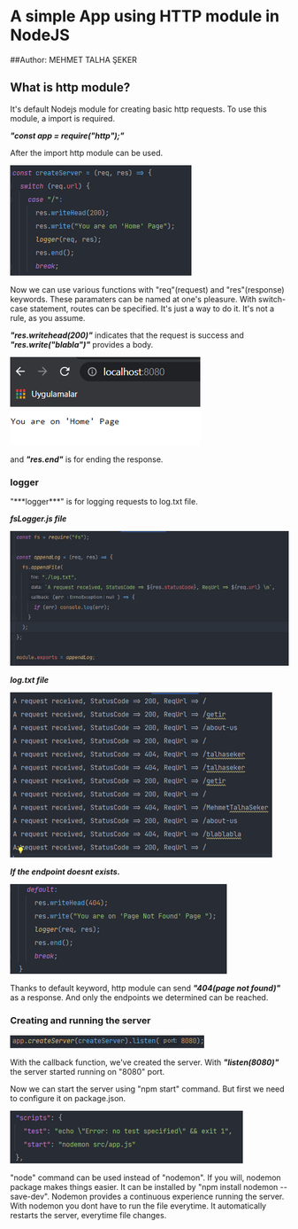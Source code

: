 <h1>A simple App using HTTP module in NodeJS</h1>

##Author: MEHMET TALHA ŞEKER

<h2>What is http module?</h2>
It's default Nodejs module for creating basic http requests. To use this module, a import is required.  

***"const app = require("http");"***

After the import http module can be used.

![img.png](article-images/img.png)  

Now we can use various functions with "req"(request) and "res"(response) keywords. These paramaters can be named at 
one's pleasure. With switch-case statement, routes can be specified. It's just a way to do it. It's not a rule, as you
assume.

***"res.writehead(200)"*** indicates that the request is success and ***"res.write("blabla")"*** provides a body.

![img_1.png](article-images/img_1.png)  

and ***"res.end"*** is for ending the response.
  
<h3>logger</h3>
"***logger***" is for logging requests to log.txt file.  

***fsLogger.js file***

![img_2.png](article-images/img_2.png)

***log.txt file***

![img_3.png](article-images/img_3.png)

***If the endpoint doesnt exists.***

![img_4.png](article-images/img_4.png)  

Thanks to default keyword, http module can send ***"404(page not found)"*** as a response. And only the endpoints we
determined can be reached.

<h3>Creating and running the server</h3>

![img_5.png](article-images/img_5.png)  

With the callback function, we've created the server. With ***"listen(8080)"*** the server started running on "8080" port.

Now we can start the server using "npm start" command. But first we need to configure it on package.json.

![img_6.png](article-images/img_6.png)

"node" command can be used instead of "nodemon". If you will, nodemon package makes things easier. It can be installed by
"npm install nodemon --save-dev". Nodemon provides a continuous experience running the server. With nodemon you dont have
to run the file everytime. It automatically restarts the server, everytime file changes.